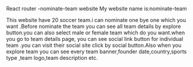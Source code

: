 React router -nominate-team website
My website name is:nominate-team

This website have 20 soccer team.i can nominate one bye one which you want .Before nominate the team you can see all team details by explore button.you can also select male or female team which do you want.when you go to team details page, you can see social link button for individual team .you can visit their social site click by social button.Also when you explore team you can see every team banner,founder date,country,sports type ,team logo,team description etc.
